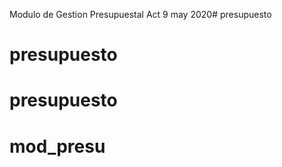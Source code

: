 Modulo de Gestion Presupuestal 
Act 9 may 2020# presupuesto
# presupuesto
# presupuesto
# mod_presu
